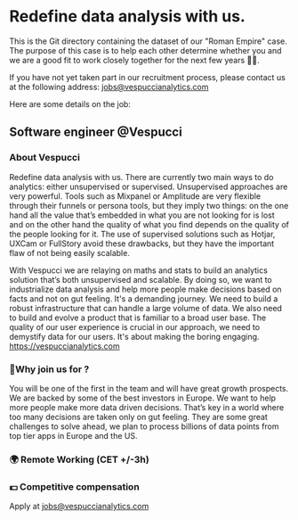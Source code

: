 # Redefine data analysis with us.
This is the Git directory containing the dataset of our "Roman Empire" case.
The purpose of this case is to help each other determine whether you and we are a good fit to work closely together for the next few years 🙌🏼.

If you have not yet taken part in our recruitment process, please contact us at the following address:
jobs@vespuccianalytics.com

Here are some details on the job:

## Software engineer @Vespucci

### About Vespucci

Redefine data analysis with us.
There are currently two main ways to do analytics: either unsupervised or supervised. Unsupervised approaches are very powerful. Tools such as Mixpanel or Amplitude are very flexible through their funnels or persona tools, but they imply two things: on the one hand all the value that’s embedded in what you are not looking for is lost and on the other hand the quality of what you find depends on the quality of the people looking for it. The use of supervised solutions such as Hotjar, UXCam or FullStory avoid these drawbacks, but they have the important flaw of not being easily scalable. 

With Vespucci we are relaying on maths and stats to build an analytics solution that’s both unsupervised and scalable. By doing so, we want to industrialize data analysis and help more people make decisions based on facts and not on gut feeling. It's a demanding journey. We need to build a robust infrastructure that can handle a large volume of data. We also need to build and evolve a product that is familiar to a broad user base. The quality of our user experience is crucial in our approach, we need to demystify data for our users. It's about making the boring engaging. 
https://vespuccianalytics.com

### 🚀Why join us for ?
You will be one of the first in the team and will have great growth prospects.
We are backed by some of the best investors in Europe.
We want to help more people make more data driven decisions. That’s key in a world where too many decisions are taken only on gut feeling.
They are some great challenges to solve ahead, we plan to process billions of data points from top tier apps in Europe and the US.

### 🌍 Remote Working (CET +/-3h)

### 💵 Competitive compensation

Apply at jobs@vespuccianalytics.com




